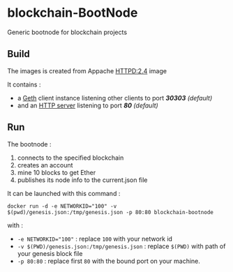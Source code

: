 # blockchain-BootNode
Generic bootnode for blockchain projects

## Build

The images is created from Appache [HTTPD:2.4](https://github.com/docker-library/httpd/blob/12bf8c8883340c98b3988a7bade8ef2d0d6dcf8a/2.4/Dockerfile) image

It contains :
- a [Geth](https://github.com/ethereum/go-ethereum/wiki/geth) client instance listening other clients to port ***30303*** *(default)*
- and an [HTTP server](http://wiki.apache.org/httpd/) listening to port ***80*** *(default)*

## Run

The bootnode :

1. connects to the specified blockchain 
2. creates an account 
3. mine 10 blocks to get Ether
4. publishes its node info to the current.json file

It can be launched with this command : 
```
docker run -d -e NETWORKID="100" -v $(pwd)/genesis.json:/tmp/genesis.json -p 80:80 blockchain-bootnode
```
with : 

* ```-e NETWORKID="100"``` : replace ```100``` with your network id
* ```-v $(PWD)/genesis.json:/tmp/genesis.json``` : replace ```$(PWD)``` with path of your genesis block file
* ```-p 80:80``` : replace first ```80``` with the bound port on your machine.
